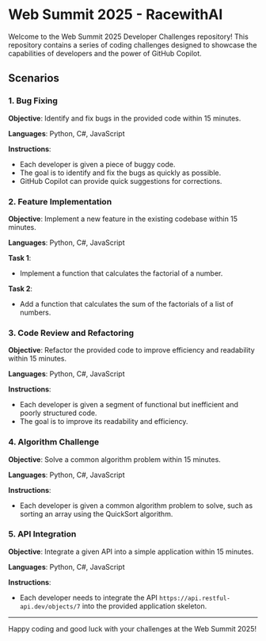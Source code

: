 # Web Summit 2025 - RacewithAI

Welcome to the Web Summit 2025 Developer Challenges repository! This repository contains a series of coding challenges designed to showcase the capabilities of developers and the power of GitHub Copilot.

## Scenarios

### 1. Bug Fixing

**Objective**: Identify and fix bugs in the provided code within 15 minutes.

**Languages**: Python, C#, JavaScript

**Instructions**:
- Each developer is given a piece of buggy code.
- The goal is to identify and fix the bugs as quickly as possible.
- GitHub Copilot can provide quick suggestions for corrections.

### 2. Feature Implementation

**Objective**: Implement a new feature in the existing codebase within 15 minutes.

**Languages**: Python, C#, JavaScript

**Task 1**:
- Implement a function that calculates the factorial of a number.

**Task 2**:
- Add a function that calculates the sum of the factorials of a list of numbers.

### 3. Code Review and Refactoring

**Objective**: Refactor the provided code to improve efficiency and readability within 15 minutes.

**Languages**: Python, C#, JavaScript

**Instructions**:
- Each developer is given a segment of functional but inefficient and poorly structured code.
- The goal is to improve its readability and efficiency.

### 4. Algorithm Challenge

**Objective**: Solve a common algorithm problem within 15 minutes.

**Languages**: Python, C#, JavaScript

**Instructions**:
- Each developer is given a common algorithm problem to solve, such as sorting an array using the QuickSort algorithm.

### 5. API Integration

**Objective**: Integrate a given API into a simple application within 15 minutes.

**Languages**: Python, C#, JavaScript

**Instructions**:
- Each developer needs to integrate the API `https://api.restful-api.dev/objects/7` into the provided application skeleton.



---

Happy coding and good luck with your challenges at the Web Summit 2025!
